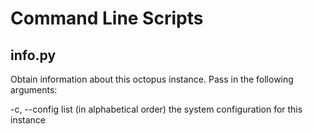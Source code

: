 # Command Line Scripts

## info.py

Obtain information about this octopus instance.  Pass in the following arguments:

-c, --config    list (in alphabetical order) the system configuration for this instance